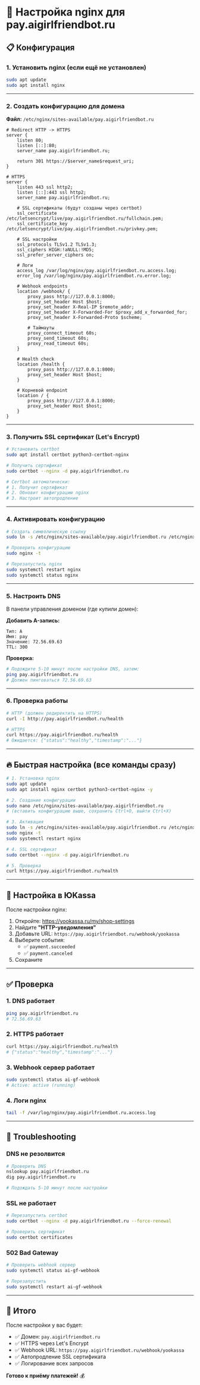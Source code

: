# 🚀 Настройка nginx для pay.aigirlfriendbot.ru

## 📋 Конфигурация

### 1. Установить nginx (если ещё не установлен)

```bash
sudo apt update
sudo apt install nginx
```

---

### 2. Создать конфигурацию для домена

**Файл:** `/etc/nginx/sites-available/pay.aigirlfriendbot.ru`

```nginx
# Redirect HTTP -> HTTPS
server {
    listen 80;
    listen [::]:80;
    server_name pay.aigirlfriendbot.ru;
    
    return 301 https://$server_name$request_uri;
}

# HTTPS
server {
    listen 443 ssl http2;
    listen [::]:443 ssl http2;
    server_name pay.aigirlfriendbot.ru;
    
    # SSL сертификаты (будут созданы через certbot)
    ssl_certificate /etc/letsencrypt/live/pay.aigirlfriendbot.ru/fullchain.pem;
    ssl_certificate_key /etc/letsencrypt/live/pay.aigirlfriendbot.ru/privkey.pem;
    
    # SSL настройки
    ssl_protocols TLSv1.2 TLSv1.3;
    ssl_ciphers HIGH:!aNULL:!MD5;
    ssl_prefer_server_ciphers on;
    
    # Логи
    access_log /var/log/nginx/pay.aigirlfriendbot.ru.access.log;
    error_log /var/log/nginx/pay.aigirlfriendbot.ru.error.log;
    
    # Webhook endpoints
    location /webhook/ {
        proxy_pass http://127.0.0.1:8000;
        proxy_set_header Host $host;
        proxy_set_header X-Real-IP $remote_addr;
        proxy_set_header X-Forwarded-For $proxy_add_x_forwarded_for;
        proxy_set_header X-Forwarded-Proto $scheme;
        
        # Таймауты
        proxy_connect_timeout 60s;
        proxy_send_timeout 60s;
        proxy_read_timeout 60s;
    }
    
    # Health check
    location /health {
        proxy_pass http://127.0.0.1:8000;
        proxy_set_header Host $host;
    }
    
    # Корневой endpoint
    location / {
        proxy_pass http://127.0.0.1:8000;
        proxy_set_header Host $host;
    }
}
```

---

### 3. Получить SSL сертификат (Let's Encrypt)

```bash
# Установить certbot
sudo apt install certbot python3-certbot-nginx

# Получить сертификат
sudo certbot --nginx -d pay.aigirlfriendbot.ru

# Certbot автоматически:
# 1. Получит сертификат
# 2. Обновит конфигурацию nginx
# 3. Настроит автопродление
```

---

### 4. Активировать конфигурацию

```bash
# Создать символическую ссылку
sudo ln -s /etc/nginx/sites-available/pay.aigirlfriendbot.ru /etc/nginx/sites-enabled/

# Проверить конфигурацию
sudo nginx -t

# Перезапустить nginx
sudo systemctl restart nginx
sudo systemctl status nginx
```

---

### 5. Настроить DNS

В панели управления доменом (где купили домен):

**Добавить A-запись:**
```
Тип: A
Имя: pay
Значение: 72.56.69.63
TTL: 300
```

**Проверка:**
```bash
# Подождите 5-10 минут после настройки DNS, затем:
ping pay.aigirlfriendbot.ru
# Должен пинговаться 72.56.69.63
```

---

### 6. Проверка работы

```bash
# HTTP (должен редиректить на HTTPS)
curl -I http://pay.aigirlfriendbot.ru/health

# HTTPS
curl https://pay.aigirlfriendbot.ru/health
# Ожидается: {"status":"healthy","timestamp":"..."}
```

---

## 🔥 Быстрая настройка (все команды сразу)

```bash
# 1. Установка nginx
sudo apt update
sudo apt install nginx certbot python3-certbot-nginx -y

# 2. Создание конфигурации
sudo nano /etc/nginx/sites-available/pay.aigirlfriendbot.ru
# (вставить конфигурацию выше, сохранить Ctrl+O, выйти Ctrl+X)

# 3. Активация
sudo ln -s /etc/nginx/sites-available/pay.aigirlfriendbot.ru /etc/nginx/sites-enabled/
sudo nginx -t
sudo systemctl restart nginx

# 4. SSL сертификат
sudo certbot --nginx -d pay.aigirlfriendbot.ru

# 5. Проверка
curl https://pay.aigirlfriendbot.ru/health
```

---

## 📝 Настройка в ЮKassa

После настройки nginx:

1. Откройте: https://yookassa.ru/my/shop-settings
2. Найдите **"HTTP-уведомления"**
3. Добавьте URL: `https://pay.aigirlfriendbot.ru/webhook/yookassa`
4. Выберите события:
   - ✅ `payment.succeeded`
   - ✅ `payment.canceled`
5. Сохраните

---

## ✅ Проверка

### 1. DNS работает
```bash
ping pay.aigirlfriendbot.ru
# 72.56.69.63
```

### 2. HTTPS работает
```bash
curl https://pay.aigirlfriendbot.ru/health
# {"status":"healthy","timestamp":"..."}
```

### 3. Webhook сервер работает
```bash
sudo systemctl status ai-gf-webhook
# Active: active (running)
```

### 4. Логи nginx
```bash
tail -f /var/log/nginx/pay.aigirlfriendbot.ru.access.log
```

---

## 🐛 Troubleshooting

### DNS не резолвится
```bash
# Проверить DNS
nslookup pay.aigirlfriendbot.ru
dig pay.aigirlfriendbot.ru

# Подождать 5-10 минут после настройки
```

### SSL не работает
```bash
# Перезапустить certbot
sudo certbot --nginx -d pay.aigirlfriendbot.ru --force-renewal

# Проверить сертификат
sudo certbot certificates
```

### 502 Bad Gateway
```bash
# Проверить webhook сервер
sudo systemctl status ai-gf-webhook

# Перезапустить
sudo systemctl restart ai-gf-webhook
```

---

## 🎯 Итого

После настройки у вас будет:
- ✅ Домен: `pay.aigirlfriendbot.ru`
- ✅ HTTPS через Let's Encrypt
- ✅ Webhook URL: `https://pay.aigirlfriendbot.ru/webhook/yookassa`
- ✅ Автопродление SSL сертификата
- ✅ Логирование всех запросов

**Готово к приёму платежей!** 💰
